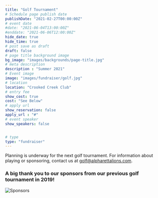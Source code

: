 ```yaml
---
title: "Golf Tournament"
# Schedule page publish date
publishDate: "2021-02-27T00:00:00Z"
# event date
#date: "2021-06-04T13:00:00Z"
#enddate: "2021-06-06T12:00:00Z"
hide_date: true
hide_time: true
# post save as draft
draft: false
# page title background image
bg_image: "images/backgrounds/page-title.jpg"
# meta description
description : "Summer 2021"
# Event image
image: "images/fundraiser/golf.jpg"
# location
location: "Crooked Creek Club"
# entry fee
show_cost: true
cost: "See Below"
# apply url
show_reservation: false
apply_url : "#"
# event speaker
show_speakers: false


# type
type: "fundraiser"
---
```


Planning is underway for the next golf tournament.  For information about playing or sponsoring, contact us at golf@alpharettalions.com.

### A big thank you to our sponsors from our previous golf tournament in 2019!

![Sponsors](../../images/fundraiser/golf-sponsors-2019.jpg)
